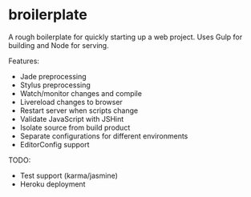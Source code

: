 broilerplate
============

A rough boilerplate for quickly starting up a web project. Uses Gulp for building and Node for serving.

Features:
 * Jade preprocessing
 * Stylus preprocessing
 * Watch/monitor changes and compile
 * Livereload changes to browser
 * Restart server when scripts change
 * Validate JavaScript with JSHint 
 * Isolate source from build product
 * Separate configurations for different environments
 * EditorConfig support

TODO:
 * Test support (karma/jasmine)
 * Heroku deployment
